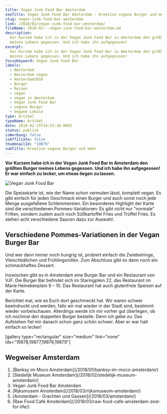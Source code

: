 ```yaml
---
title: Vegan Junk Food Bar Amsterdam
seoTitle: Vegan Junk Food Bar Amsterdam - Kreative vegane Burger und mehr
slug: vegan-junk-food-bar-amsterdam
link: /2018/02/vegan-junk-food-bar-amsterdam/
fileName: 2018-02---vegan-junk-food-bar-amsterdam.md
description:
  Vor Kurzem habe ich in der Vegan Junk Food Bar in Amsterdam den größten Burger
  meines Lebens gegessen. Und ich habe ihn aufgegessen!
excerpt:
  Vor Kurzem habe ich in der Vegan Junk Food Bar in Amsterdam den größten Burger
  meines Lebens gegessen. Und ich habe ihn aufgegessen!
focusKeyword: Vegan Junk Food Bar
labels:
  - Amsterdam
  - Amsterdam vegan
  - Amsterdam2018
  - Bürger
  - Reisen
  - vegan
  - vegan in Amsterdam
  - Vegan Junk Food Bar
  - vegane Burger
  - Vegane Lokale
type: Artikel
typeName: Artikel
date: 2018-02-25T14:55:18.000Z
status: publish
isWerbung: false
isAffiliate: false
thumbnailId: "19879"
subTitle: Kreative vegane Burger und mehr
---
```


<strong>Vor Kurzem habe ich in der Vegan Junk Food Bar in Amsterdam den größten
Burger meines Lebens gegessen. Und ich habe ihn aufgegessen! Er war einfach zu
lecker, um etwas liegen zu lassen.</strong>

![Vegan Junk Food Bar](http://cardamonchai.com/wp-content/uploads/2018/02/38472303600_7b58c24771_z-300x225.jpg)

Die Speisekarte ist, wie der Name schon vermuten lässt, komplett vegan. Es gibt
einfach für jeden Geschmack einen Burger und auch sonst noch jede Menge
ausgefallene Schlemmereien. Ein besonderes Highlight der Karte sind die
verschiedenen Pommes-Variationen: Es gibt nicht nur "normale" Fritten, sondern
zudem auch noch Süßkartoffel Fries und Trüffel Fries. Es stehen acht
verschiedene Saucen dazu zur Auswahl.

## Verschiedene Pommes-Variationen in der Vegan Burger Bar

Und wer dann immer noch hungrig ist, probiert einfach die Zwiebelringe,
Vleischbällchen und Frühlingsrollen. Zum Abschluss gibt es dann noch ein
schmackhaftes Dessert.

Inzwischen gibt es in Amsterdam eine Burger Bar und ein Restaurant von VJF. Die
Burger Bar befindet sich im Staringplein 22, das Restaurant im Marie
Heinekenplein 9 – 10. Das Restaurant hat auch glutenfreie Speisen auf der Karte.

Berichtet mal, wie es Euch dort geschmeckt hat. Wir waren schwer beeindruckt und
werden, falls wir mal wieder in der Stadt sind, bestimmt wieder vorbeischauen.
Allerdings werde ich mir vorher gut überlegen, ob ich nochmal den doppelten
Burger bestelle. Denn ich gebe zu: Das Aufstehen fiel mir danach schon ganz
schön schwer. Aber er war halt einfach so lecker!

[gallery type="rectangular" size="medium" link="none"
ids="19878,19877,19876,19879"]

## Wegweiser Amsterdam

<ol>
    <li> [Banksy im Moco Amsterdam](/2018/01/banksy-im-moco-amsterdam/) </li>
    <li> [Stedelijk Museum Amsterdam](/2018/02/stedelijk-museum-amsterdam/) </li>
    <li>Vegan Junk Food Bar Amsterdam</li>
    <li> [Rijksmusem Amsterdam](/2018/03/rijksmuseum-amsterdam/) </li>
    <li> [Amsterdam - Grachten und Gassen](/2018/03/amsterdam/) </li>
    <li> [Raw Food Café Amsterdam](/2018/03/raw-food-cafe-amsterdam-zest-for-life/) </li>
</ol>
